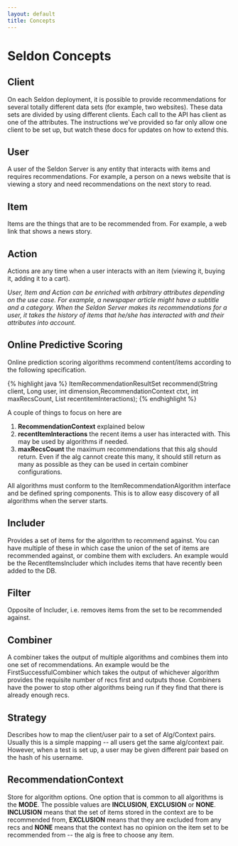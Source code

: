 ```yaml
---
layout: default
title: Concepts 
---
```


# Seldon Concepts

## Client

On each Seldon deployment, it is possible to provide recommendations for several totally different data sets (for example, two websites). These data sets are divided by using different clients. Each call to the API has client as one of the attributes. The instructions we've provided so far only allow one client to be set up, but watch these docs for updates on how to extend this.

## User

A user of the Seldon Server is any entity that interacts with items and requires recommendations. For example, a person on a news website that is viewing a story and need recommendations on the next story to read.

## Item

Items are the things that are to be recommended from. For example, a web link that shows a news story.

## Action

Actions are any time when a user interacts with an item (viewing it, buying it, adding it to a cart).

*User, Item and Action can be enriched with arbitrary attributes depending on the use case. For example, a newspaper article might have a subtitle and a category.  When the Seldon Server makes its recommendations for a user, it takes the history of items that he/she has interacted with and their attributes into account.*

## Online Predictive Scoring
 
Online prediction scoring algorithms recommend content/items according to the following specification.

{% highlight java %}
ItemRecommendationResultSet recommend(String client, Long user, int dimension,RecommendationContext ctxt, int maxRecsCount, List<Long> recentitemInteractions);
{% endhighlight %}

A couple of things to focus on here are

 1. **RecommendationContext** explained below
 1. **recentItemInteractions** the recent items a user has interacted with. This may be used by algorithms if needed.
 1. **maxRecsCount** the maximum recommendations that this alg should return. Even if the alg cannot create this many, it should still return as many as possible as they can be used in certain combiner configurations.

All algorithms must conform to the ItemRecommendationAlgorithm interface and be defined spring components. This is to allow easy discovery of all algorithms when the server starts. 
 
## Includer
 
Provides a set of items for the algorithm to recommend against. You can have multiple of these in which case the union of the set of items are recommended against, or combine them with excluders. An example would be the RecentItemsIncluder which includes items that have recently been added to the DB.

## Filter 

Opposite of Includer, i.e. removes items from the set to be recommended against.

## Combiner

A combiner takes the output of multiple algorithms and combines them into one set of recommendations. An example would be the FirstSuccessfulCombiner which takes the output of whichever algorithm
provides the requisite number of recs first and outputs those. Combiners have the power to stop other algorithms being run if they find that there is already enough recs.
 
## Strategy

Describes how to map the client/user pair to a set of Alg/Context pairs. Usually this is a simple mapping -- all users get the same alg/context pair. However, when a test is set up, a user may be
given different pair based on the hash of his username.
 
## RecommendationContext

Store for algorithm options. One option that is common to all algorithms is the **MODE**. The possible values are **INCLUSION**, **EXCLUSION** or **NONE**. **INCLUSION** means that the set of items stored in the context are to be recommended from, **EXCLUSION** means that they are excluded from any recs and **NONE** means that the context has no opinion on the item set to be recommended from -- the alg is free to choose any item.
 

